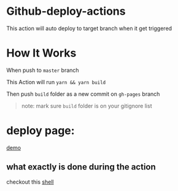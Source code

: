 # Github-deploy-actions

This action will auto deploy to target branch when it get triggered

# How It Works

When push to `master` branch

This Action will run `yarn && yarn build`

Then push `build` folder as a new commit on `gh-pages` branch

> note: mark sure `build` folder is on your gitignore list

# deploy page:

[demo](https://jeoy.github.io/github-deploy-actions/)

## what exactly is done during the action

checkout this
[shell](https://github.com/jeoy/github-deploy-actions/blob/develop/.github/actions/deploy/entrypoint.sh)
